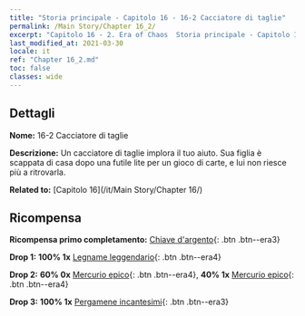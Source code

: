 ```yaml
---
title: "Storia principale - Capitolo 16 - 16-2 Cacciatore di taglie"
permalink: /Main Story/Chapter 16_2/
excerpt: "Capitolo 16 - 2. Era of Chaos  Storia principale - Capitolo 16_2. 16-2 Cacciatore di taglie"
last_modified_at: 2021-03-30
locale: it
ref: "Chapter 16_2.md"
toc: false
classes: wide
---
```


## Dettagli

 **Nome:** 16-2 Cacciatore di taglie

 **Descrizione:** Un cacciatore di taglie implora il tuo aiuto. Sua figlia è scappata di casa dopo una futile lite per un gioco di carte, e lui non riesce più a ritrovarla.

 **Related to:** [Capitolo 16](/it/Main Story/Chapter 16/)

## Ricompensa

 **Ricompensa primo completamento:** [Chiave d'argento](/it/Items/con_693/){: .btn .btn--era3}

 **Drop 1:** **100% 1x** [Legname leggendario](/it/Items/mat_55/){: .btn .btn--era4}

 **Drop 2:** **60% 0x** [Mercurio epico](/it/Items/mat_49/){: .btn .btn--era4}, **40% 1x** [Mercurio epico](/it/Items/mat_49/){: .btn .btn--era4}

 **Drop 3:** **100% 1x** [Pergamene incantesimi](/it/Items/con_694/){: .btn .btn--era3}

